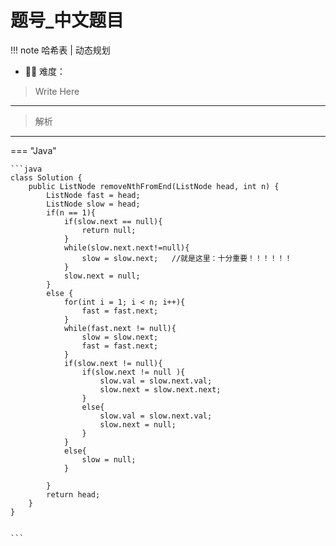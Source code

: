 # 题号_中文题目

<!-- 所有文件名必须是该题目的英文名 -->

!!! note
    <!-- 这里记载考察的数据结构、算法等 -->
    哈希表 | 动态规划

- 🔑🔑 难度：
<!-- <span style = "color:gold; font-weight:bold">Medium</span> 中等 -->
<!-- <span style = "color:crisma; font-weight:bold">High</span> 困难 -->
<!-- <span style = "color:Green; font-weight:bold">Easy</span> 简单 -->

<!-- 题目简介 -->
> Write Here 

------

> 解析

-------------

=== "Java"

    ```java
    class Solution {
        public ListNode removeNthFromEnd(ListNode head, int n) {
            ListNode fast = head;
            ListNode slow = head;
            if(n == 1){
                if(slow.next == null){
                    return null;
                }
                while(slow.next.next!=null){
                    slow = slow.next;   //就是这里：十分重要！！！！！！
                }
                slow.next = null;
            }
            else {
                for(int i = 1; i < n; i++){
                    fast = fast.next;
                }
                while(fast.next != null){
                    slow = slow.next;
                    fast = fast.next;
                }
                if(slow.next != null){
                    if(slow.next != null ){
                        slow.val = slow.next.val;
                        slow.next = slow.next.next;
                    }
                    else{
                        slow.val = slow.next.val;
                        slow.next = null;
                    }
                }
                else{
                    slow = null;
                }

            }
            return head;
        }
    }

    
    ```